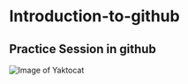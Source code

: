 # Introduction-to-github
## Practice Session in github
![Image of Yaktocat](https://octodex.github.com/images/yaktocat.png)

